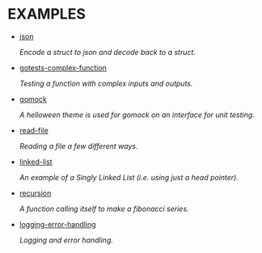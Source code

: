 
# EXAMPLES

* [json](https://github.com/JeffDeCola/my-go-examples/tree/master/json)

   _Encode a struct to json and decode back to a struct._

* [gotests-complex-function](https://github.com/JeffDeCola/my-go-examples/tree/master/gotests-complex-function)

   _Testing a function with complex inputs and outputs._

* [gomock](https://github.com/JeffDeCola/my-go-examples/tree/master/gomock)

   _A helloween theme is used for gomock on an interface for unit testing._

* [read-file](https://github.com/JeffDeCola/my-go-examples/tree/master/read-file)

   _Reading a file a few different ways._

* [linked-list](https://github.com/JeffDeCola/my-go-examples/tree/master/linked-list)

   _An example of a Singly Linked List (i.e. using just a head pointer)._

* [recursion](https://github.com/JeffDeCola/my-go-examples/tree/master/recursion)

   _A function calling itself to make a fibonacci series._

* [logging-error-handling](https://github.com/JeffDeCola/my-go-examples/tree/master/logging-error-handling)

   _Logging and error handling._